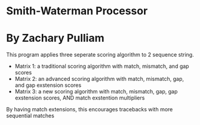 # Smith-Waterman Processor
# By Zachary Pulliam


This program applies three seperate scoring algorithm to 2 sequence string.

- Matrix 1: a traditional scoring algorithm with match, mismatch, and gap scores
- Matrix 2: an advanced scoring algorithm with match, mismatch, gap, and gap exstension scores
- Matrix 3: a new scoring algorithm with match, mismatch, gap, gap exstension scores, AND match exstention multipliers

By having match extensions, this encourages tracebacks with more sequential matches
